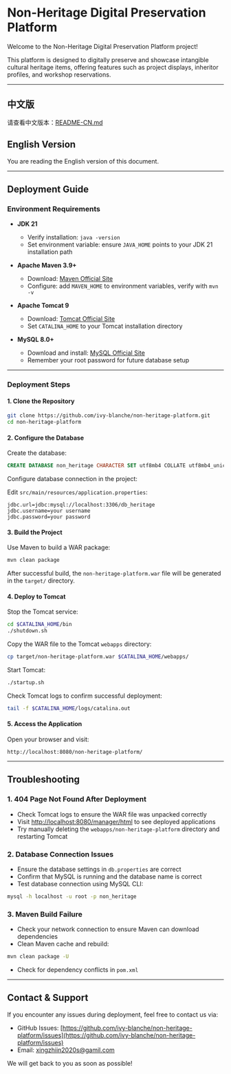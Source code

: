 # Non-Heritage Digital Preservation Platform

Welcome to the Non-Heritage Digital Preservation Platform project!

This platform is designed to digitally preserve and showcase intangible cultural heritage items, offering features such as project displays, inheritor profiles, and workshop reservations.

---

## 中文版

请查看中文版本：[README-CN.md](README-CN.md)



## English Version

You are reading the English version of this document.

---

## Deployment Guide

### Environment Requirements

- **JDK 21**  
  - Verify installation: `java -version`  
  - Set environment variable: ensure `JAVA_HOME` points to your JDK 21 installation path

- **Apache Maven 3.9+**  
  - Download: [Maven Official Site](https://maven.apache.org/)  
  - Configure: add `MAVEN_HOME` to environment variables, verify with `mvn -v`

- **Apache Tomcat 9**  
  - Download: [Tomcat Official Site](https://tomcat.apache.org/)  
  - Set `CATALINA_HOME` to your Tomcat installation directory

- **MySQL 8.0+**  
  - Download and install: [MySQL Official Site](https://www.mysql.com/)  
  - Remember your root password for future database setup

---

### Deployment Steps

#### 1. Clone the Repository

```bash
git clone https://github.com/ivy-blanche/non-heritage-platform.git
cd non-heritage-platform
````

#### 2. Configure the Database

Create the database:

```sql
CREATE DATABASE non_heritage CHARACTER SET utf8mb4 COLLATE utf8mb4_unicode_ci;
```

Configure database connection in the project:

Edit `src/main/resources/application.properties`:

```properties
jdbc.url=jdbc:mysql://localhost:3306/db_heritage
jdbc.username=your username
jdbc.password=your password
```

#### 3. Build the Project

Use Maven to build a WAR package:

```bash
mvn clean package
```

After successful build, the `non-heritage-platform.war` file will be generated in the `target/` directory.

#### 4. Deploy to Tomcat

Stop the Tomcat service:

```bash
cd $CATALINA_HOME/bin
./shutdown.sh
```

Copy the WAR file to the Tomcat `webapps` directory:

```bash
cp target/non-heritage-platform.war $CATALINA_HOME/webapps/
```

Start Tomcat:

```bash
./startup.sh
```

Check Tomcat logs to confirm successful deployment:

```bash
tail -f $CATALINA_HOME/logs/catalina.out
```

#### 5. Access the Application

Open your browser and visit:

```
http://localhost:8080/non-heritage-platform/
```

---

## Troubleshooting

### 1. 404 Page Not Found After Deployment

* Check Tomcat logs to ensure the WAR file was unpacked correctly
* Visit [http://localhost:8080/manager/html](http://localhost:8080/manager/html) to see deployed applications
* Try manually deleting the `webapps/non-heritage-platform` directory and restarting Tomcat

### 2. Database Connection Issues

* Ensure the database settings in `db.properties` are correct
* Confirm that MySQL is running and the database name is correct
* Test database connection using MySQL CLI:

```bash
mysql -h localhost -u root -p non_heritage
```

### 3. Maven Build Failure

* Check your network connection to ensure Maven can download dependencies
* Clean Maven cache and rebuild:

```bash
mvn clean package -U
```

* Check for dependency conflicts in `pom.xml`

---

## Contact & Support

If you encounter any issues during deployment, feel free to contact us via:

* GitHub Issues: [https://github.com/ivy-blanche/non-heritage-platform/issues](https://github.com/ivy-blanche/non-heritage-platform/issues)
* Email: [xingzhiin2020s@gamil.com](mailto:xingzhiin2020s@gamil.com)

We will get back to you as soon as possible!

